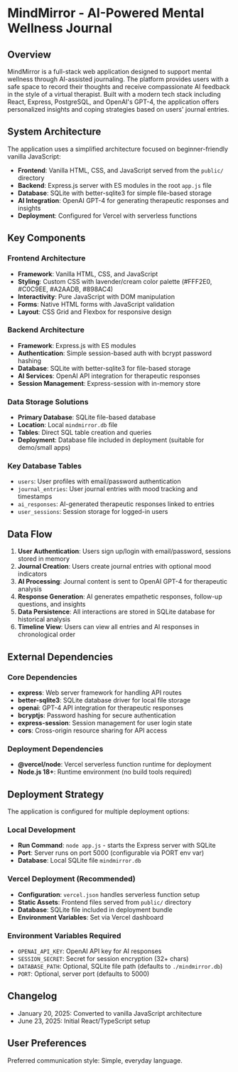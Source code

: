 # MindMirror - AI-Powered Mental Wellness Journal

## Overview

MindMirror is a full-stack web application designed to support mental wellness through AI-assisted journaling. The platform provides users with a safe space to record their thoughts and receive compassionate AI feedback in the style of a virtual therapist. Built with a modern tech stack including React, Express, PostgreSQL, and OpenAI's GPT-4, the application offers personalized insights and coping strategies based on users' journal entries.

## System Architecture

The application uses a simplified architecture focused on beginner-friendly vanilla JavaScript:

- **Frontend**: Vanilla HTML, CSS, and JavaScript served from the `public/` directory
- **Backend**: Express.js server with ES modules in the root `app.js` file
- **Database**: SQLite with better-sqlite3 for simple file-based storage
- **AI Integration**: OpenAI GPT-4 for generating therapeutic responses and insights
- **Deployment**: Configured for Vercel with serverless functions

## Key Components

### Frontend Architecture
- **Framework**: Vanilla HTML, CSS, and JavaScript
- **Styling**: Custom CSS with lavender/cream color palette (#FFF2E0, #C0C9EE, #A2AADB, #898AC4)
- **Interactivity**: Pure JavaScript with DOM manipulation
- **Forms**: Native HTML forms with JavaScript validation
- **Layout**: CSS Grid and Flexbox for responsive design

### Backend Architecture
- **Framework**: Express.js with ES modules
- **Authentication**: Simple session-based auth with bcrypt password hashing
- **Database**: SQLite with better-sqlite3 for file-based storage
- **AI Services**: OpenAI API integration for therapeutic responses
- **Session Management**: Express-session with in-memory store

### Data Storage Solutions
- **Primary Database**: SQLite file-based database
- **Location**: Local `mindmirror.db` file
- **Tables**: Direct SQL table creation and queries
- **Deployment**: Database file included in deployment (suitable for demo/small apps)

### Key Database Tables
- `users`: User profiles with email/password authentication
- `journal_entries`: User journal entries with mood tracking and timestamps
- `ai_responses`: AI-generated therapeutic responses linked to entries
- `user_sessions`: Session storage for logged-in users

## Data Flow

1. **User Authentication**: Users sign up/login with email/password, sessions stored in memory
2. **Journal Creation**: Users create journal entries with optional mood indicators
3. **AI Processing**: Journal content is sent to OpenAI GPT-4 for therapeutic analysis
4. **Response Generation**: AI generates empathetic responses, follow-up questions, and insights
5. **Data Persistence**: All interactions are stored in SQLite database for historical analysis
6. **Timeline View**: Users can view all entries and AI responses in chronological order

## External Dependencies

### Core Dependencies
- **express**: Web server framework for handling API routes
- **better-sqlite3**: SQLite database driver for local file storage
- **openai**: GPT-4 API integration for therapeutic responses
- **bcryptjs**: Password hashing for secure authentication
- **express-session**: Session management for user login state
- **cors**: Cross-origin resource sharing for API access

### Deployment Dependencies
- **@vercel/node**: Vercel serverless function runtime for deployment
- **Node.js 18+**: Runtime environment (no build tools required)

## Deployment Strategy

The application is configured for multiple deployment options:

### Local Development
- **Run Command**: `node app.js` - starts the Express server with SQLite
- **Port**: Server runs on port 5000 (configurable via PORT env var)
- **Database**: Local SQLite file `mindmirror.db`

### Vercel Deployment (Recommended)
- **Configuration**: `vercel.json` handles serverless function setup
- **Static Assets**: Frontend files served from `public/` directory
- **Database**: SQLite file included in deployment bundle
- **Environment Variables**: Set via Vercel dashboard

### Environment Variables Required
- `OPENAI_API_KEY`: OpenAI API key for AI responses
- `SESSION_SECRET`: Secret for session encryption (32+ chars)
- `DATABASE_PATH`: Optional, SQLite file path (defaults to `./mindmirror.db`)
- `PORT`: Optional, server port (defaults to 5000)

## Changelog
- January 20, 2025: Converted to vanilla JavaScript architecture
- June 23, 2025: Initial React/TypeScript setup

## User Preferences

Preferred communication style: Simple, everyday language.